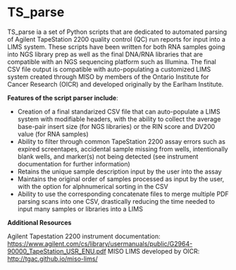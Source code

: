 # **__TS_parse__**

TS_parse ia a set of Python scripts that are dedicated to automated parsing of Agilent TapeStation 2200 quality control (QC) run reports for input into a LIMS system. These scripts have been written for both RNA samples going into NGS library prep as well as the final DNA/RNA libraries that are compatible with an NGS sequencing platform such as Illumina. The final CSV file output is compatible with auto-populating a customized LIMS system created through MISO by members of the Ontario Institute for Cancer Research (OICR) and developed originally by the Earlham Institute. 

**Features of the script parser include**: 
  - Creation of a final standarized CSV file that can auto-populate a LIMS system with modifiable headers, with the ability to collect the     average base-pair insert size (for NGS libraries) or the RIN score and DV200 value (for RNA samples)
  - Ability to filter through common TapeStation 2200 assay errors such as expired screentapes, accidental sample missing from wells,           intentionally blank wells, and marker(s) not being detected (see instrument documentation for further information)
  - Retains the unique sample description input by the user into the assay
  - Maintains the original order of samples processed as input by the user, with the option for alphnumerical sorting in the CSV
  - Ability to use the corresponding concatenate files to merge multiple PDF parsing scans into one CSV, drastically reducing the time         needed to input many samples or libraries into a LIMS

**Additional Resources**

Agilent Tapestation 2200 instrument documentation: https://www.agilent.com/cs/library/usermanuals/public/G2964-90000_TapeStation_USR_ENU.pdf
MISO LIMS developed by OICR: http://tgac.github.io/miso-lims/
